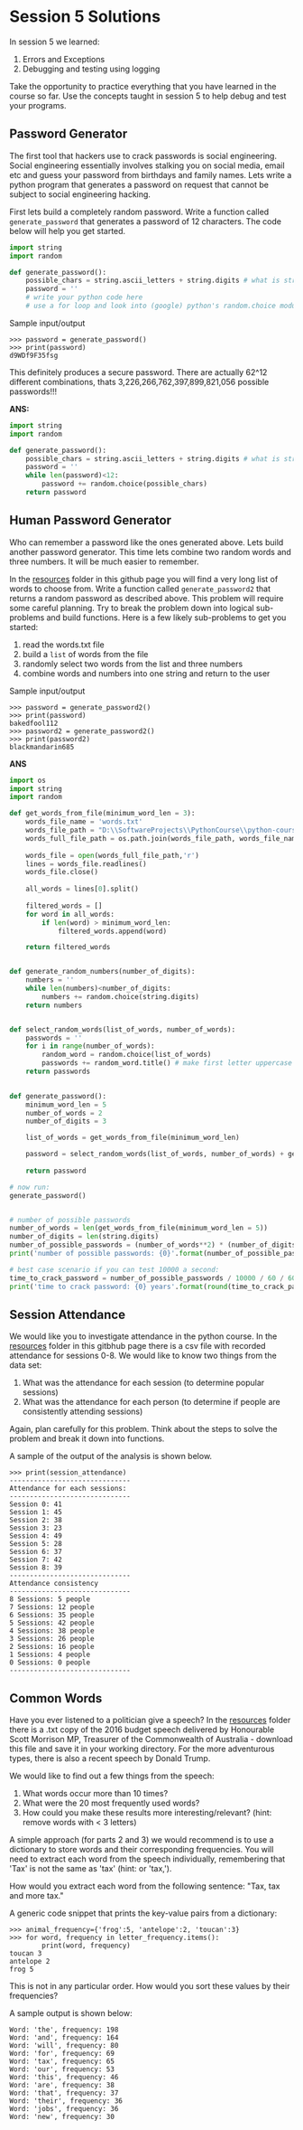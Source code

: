 # Session 5 Solutions

In session 5 we learned:

1. Errors and Exceptions
2. Debugging and testing using logging

Take the opportunity to practice everything that you have learned in the course so far. Use the concepts taught in session 5 to help debug and test your programs.

## Password Generator

The first tool that hackers use to crack passwords is social engineering. Social engineering essentially involves stalking you on social media, email etc and guess your password from birthdays and family names. Lets write a python program that generates a password on request that cannot be subject to social engineering hacking.

First lets build a completely random password. Write a function called `generate_password` that generates a password of 12 characters. The code below will help you get started.

```py
import string
import random

def generate_password():
	possible_chars = string.ascii_letters + string.digits # what is string.ascii_letters and string.digits ?
	password = ''
	# write your python code here
	# use a for loop and look into (google) python's random.choice module

```

Sample input/output
```
>>> password = generate_password()
>>> print(password)
d9WDf9F35fsg
```

This definitely produces a secure password. There are actually 62^12 different combinations, thats 3,226,266,762,397,899,821,056 possible passwords!!!

__ANS:__

```py
import string
import random

def generate_password():
	possible_chars = string.ascii_letters + string.digits # what is string.ascii_letters and string.digits ?
	password = ''
	while len(password)<12:
		password += random.choice(possible_chars)
	return password

```

## Human Password Generator

Who can remember a password like the ones generated above. Lets build another password generator. This time lets combine two random words and three numbers. It will be much easier to remember.

In the [resources](https://github.com/tomvalorsa/python-course/tree/master/resources) folder in this github page you will find a very long list of words to choose from. Write a function called `generate_password2` that returns a random password as described above. This problem will require some careful planning. Try to break the problem down into logical sub-problems and build functions. Here is a few likely sub-problems to get you started:

1. read the words.txt file
2. build a `list` of words from the file
3. randomly select two words from the list and three numbers
4. combine words and numbers into one string and return to the user

Sample input/output
```
>>> password = generate_password2()
>>> print(password)
bakedfool112
>>> password2 = generate_password2()
>>> print(password2)
blackmandarin685
```

__ANS__

```py
import os
import string
import random

def get_words_from_file(minimum_word_len = 3):
	words_file_name = 'words.txt'
	words_file_path = "D:\\SoftwareProjects\\PythonCourse\\python-course\\resources\\Session-5" # replace with your working directory
	words_full_file_path = os.path.join(words_file_path, words_file_name)
	
	words_file = open(words_full_file_path,'r')
	lines = words_file.readlines()
	words_file.close()
	
	all_words = lines[0].split()
	
	filtered_words = []
	for word in all_words:
		if len(word) > minimum_word_len:
			filtered_words.append(word)

	return filtered_words


def generate_random_numbers(number_of_digits):
	numbers = ''
	while len(numbers)<number_of_digits:
		numbers += random.choice(string.digits)
	return numbers


def select_random_words(list_of_words, number_of_words):
	passwords = ''
	for i in range(number_of_words):
		random_word = random.choice(list_of_words)
		passwords += random_word.title() # make first letter uppercase
	return passwords
	

def generate_password():
	minimum_word_len = 5
	number_of_words = 2
	number_of_digits = 3

	list_of_words = get_words_from_file(minimum_word_len)

	password = select_random_words(list_of_words, number_of_words) + generate_random_numbers(number_of_digits)
	
	return password

# now run:
generate_password()


# number of possible passwords
number_of_words = len(get_words_from_file(minimum_word_len = 5))
number_of_digits = len(string.digits)
number_of_possible_passwords = (number_of_words**2) * (number_of_digits**3)
print('number of possible passwords: {0}'.format(number_of_possible_passwords))

# best case scenario if you can test 10000 a second:
time_to_crack_password = number_of_possible_passwords / 10000 / 60 / 60 / 24 / 365
print('time to crack password: {0} years'.format(round(time_to_crack_password,2)))
```

## Session Attendance

We would like you to investigate attendance in the python course. In the [resources](https://github.com/tomvalorsa/python-course/tree/master/resources) folder in this gitbhub page there is a csv file with recorded attendance for sessions 0-8. We would like to know two things from the data set:

1. What was the attendance for each session (to determine popular sessions)
2. What was the attendance for each person (to determine if people are consistently attending sessions)

Again, plan carefully for this problem. Think about the steps to solve the problem and break it down into functions.

A sample of the output of the analysis is shown below.
```
>>> print(session_attendance)
------------------------------
Attendance for each sessions:
------------------------------
Session 0: 41
Session 1: 45
Session 2: 38
Session 3: 23
Session 4: 49
Session 5: 28
Session 6: 37
Session 7: 42
Session 8: 39
------------------------------
Attendance consistency
------------------------------
8 Sessions: 5 people
7 Sessions: 12 people
6 Sessions: 35 people
5 Sessions: 42 people
4 Sessions: 38 people
3 Sessions: 26 people
2 Sessions: 16 people
1 Sessions: 4 people
0 Sessions: 0 people
------------------------------
```
## Common Words

Have you ever listened to a politician give a speech?
In the [resources](https://github.com/tomvalorsa/python-course/tree/master/resources) folder there is a .txt copy of the 2016 budget speech delivered by Honourable Scott Morrison MP, Treasurer of the Commonwealth of Australia - download this file and save it in your working directory. For the more adventurous types, there is also a recent speech by Donald Trump.

We would like to find out a few things from the speech:

1. What words occur more than 10 times?
2. What were the 20 most frequently used words?
3. How could you make these results more interesting/relevant? (hint: remove words with < 3 letters)

A simple approach (for parts 2 and 3) we would recommend is to use a dictionary to store words and their corresponding frequencies.
You will need to extract each word from the speech individually, remembering that 'Tax' is not the same as 'tax' (hint: or 'tax,').

How would you extract each word from the following sentence: "Tax, tax and more tax."

A generic code snippet that prints the key-value pairs from a dictionary:

```
>>> animal_frequency={'frog':5, 'antelope':2, 'toucan':3}
>>> for word, frequency in letter_frequency.items():
		print(word, frequency)
toucan 3
antelope 2
frog 5
```

This is not in any particular order. How would you sort these values by their frequencies?

A sample output is shown below:

```
Word: 'the', frequency: 198 
Word: 'and', frequency: 164
Word: 'will', frequency: 80
Word: 'for', frequency: 69
Word: 'tax', frequency: 65
Word: 'our', frequency: 53
Word: 'this', frequency: 46
Word: 'are', frequency: 38
Word: 'that', frequency: 37
Word: 'their', frequency: 36
Word: 'jobs', frequency: 36
Word: 'new', frequency: 30
```
